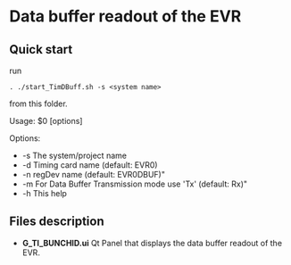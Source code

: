# Data buffer readout of the EVR
## Quick start
run 

    . ./start_TimDBuff.sh -s <system name>
from this folder.

Usage: $0 [options]

Options:
- -s <system name>     The system/project name
- -d <EVR name>        Timing card name (default: EVR0)
- -n <regDev name>     regDev name (default: EVR0DBUF)"
- -m <signal mode>     For Data Buffer Transmission mode use 'Tx' (default: Rx)"
- -h                   This help


## Files description
- __G_TI_BUNCHID.ui__  Qt Panel that displays the data buffer readout of the EVR.

